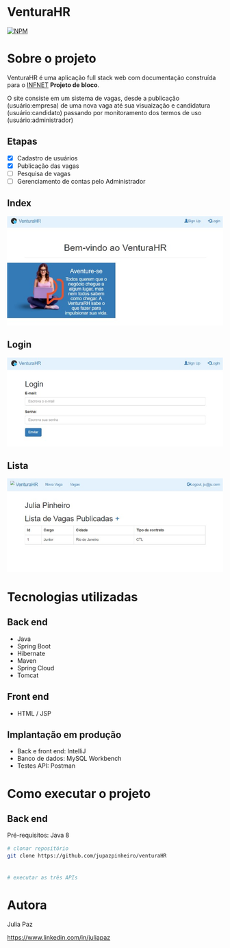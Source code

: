 # VenturaHR
[![NPM](https://img.shields.io/badge/java-API-yellowgreen)](https://docs.oracle.com/javase/7/docs/api/) 

# Sobre o projeto

VenturaHR é uma aplicação full stack web com documentação construída para o [INFNET](https://www.infnet.edu.br/infnet/ "site") **Projeto de bloco**.

O site consiste em um sistema de vagas, desde a publicação (usuário:empresa) de uma nova vaga até sua visuaização e candidatura (usuário:candidato) passando por monitoramento dos termos de uso (usuário:administrador)

## Etapas

- [x] Cadastro de usuários
- [x] Publicação das vagas
- [ ] Pesquisa de vagas
- [ ] Gerenciamento de contas pelo Administrador

## Index
![Web 1](https://github.com/jupazpinheiro/venturaHR/blob/main/venturaRH_documents/index.jpg) 

## Login
![Web 2](https://github.com/jupazpinheiro/venturaHR/blob/main/venturaRH_documents/login.jpg)

## Lista
![Web 3](https://github.com/jupazpinheiro/venturaHR/blob/main/venturaRH_documents/lista.jpg)

# Tecnologias utilizadas
## Back end
- Java
- Spring Boot
- Hibernate
- Maven
- Spring Cloud
- Tomcat
## Front end
- HTML / JSP
## Implantação em produção
- Back e front end: IntelliJ
- Banco de dados: MySQL Workbench
- Testes  API: Postman

# Como executar o projeto

## Back end
Pré-requisitos: Java 8

```bash
# clonar repositório
git clone https://github.com/jupazpinheiro/venturaHR


# executar as três APIs
```


# Autora

Julia Paz

https://www.linkedin.com/in/juliapaz
